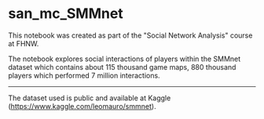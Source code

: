 # san_mc_SMMnet

This notebook was created as part of the "Social Network Analysis" course at FHNW.

The notebook explores social interactions of players within the SMMnet dataset which contains about 115 thousand game maps, 880 thousand players which performed 7 million interactions.

---
The dataset used is public and available at Kaggle (https://www.kaggle.com/leomauro/smmnet).


